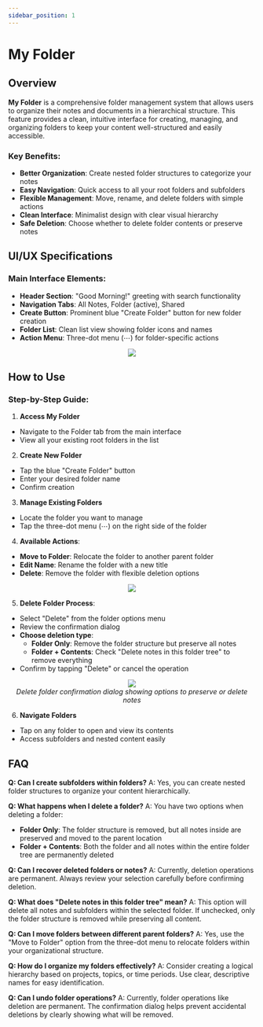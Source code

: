 ```yaml
---
sidebar_position: 1
---
```


# My Folder

## Overview

**My Folder** is a comprehensive folder management system that allows users to organize their notes and documents in a hierarchical structure. This feature provides a clean, intuitive interface for creating, managing, and organizing folders to keep your content well-structured and easily accessible.

### Key Benefits:

- **Better Organization**: Create nested folder structures to categorize your notes
- **Easy Navigation**: Quick access to all your root folders and subfolders
- **Flexible Management**: Move, rename, and delete folders with simple actions
- **Clean Interface**: Minimalist design with clear visual hierarchy
- **Safe Deletion**: Choose whether to delete folder contents or preserve notes

## UI/UX Specifications

### Main Interface Elements:

- **Header Section**: "Good Morning!" greeting with search functionality
- **Navigation Tabs**: All Notes, Folder (active), Shared
- **Create Button**: Prominent blue "Create Folder" button for new folder creation
- **Folder List**: Clean list view showing folder icons and names
- **Action Menu**: Three-dot menu (⋯) for folder-specific actions

<p align="center">
 <img src="https://pub-661d733d32f14d8684c7617d2f2e3372.r2.dev/docs/myfolder_overview.png" />
 <br/>
</p>

## How to Use

### Step-by-Step Guide:

1. **Access My Folder**

- Navigate to the Folder tab from the main interface
- View all your existing root folders in the list

2. **Create New Folder**

- Tap the blue "Create Folder" button
- Enter your desired folder name
- Confirm creation

3. **Manage Existing Folders**

- Locate the folder you want to manage
- Tap the three-dot menu (⋯) on the right side of the folder

4. **Available Actions**:

- **Move to Folder**: Relocate the folder to another parent folder
- **Edit Name**: Rename the folder with a new title
- **Delete**: Remove the folder with flexible deletion options

<p align="center">
 <img src="https://pub-661d733d32f14d8684c7617d2f2e3372.r2.dev/docs/myfolder_moreoption.png" />
 <br/>
</p>

5. **Delete Folder Process**:

- Select "Delete" from the folder options menu
- Review the confirmation dialog
- **Choose deletion type**:
  - **Folder Only**: Remove the folder structure but preserve all notes
  - **Folder + Contents**: Check "Delete notes in this folder tree" to remove everything
- Confirm by tapping "Delete" or cancel the operation

<p align="center">
 <img src="https://pub-661d733d32f14d8684c7617d2f2e3372.r2.dev/docs/myfolder_deletefolder.png" />
 <br/>
 <em>Delete folder confirmation dialog showing options to preserve or delete notes</em>
</p>

6. **Navigate Folders**

- Tap on any folder to open and view its contents
- Access subfolders and nested content easily

## FAQ

**Q: Can I create subfolders within folders?**
A: Yes, you can create nested folder structures to organize your content hierarchically.

**Q: What happens when I delete a folder?**
A: You have two options when deleting a folder:

- **Folder Only**: The folder structure is removed, but all notes inside are preserved and moved to the parent location
- **Folder + Contents**: Both the folder and all notes within the entire folder tree are permanently deleted

**Q: Can I recover deleted folders or notes?**
A: Currently, deletion operations are permanent. Always review your selection carefully before confirming deletion.

**Q: What does "Delete notes in this folder tree" mean?**
A: This option will delete all notes and subfolders within the selected folder. If unchecked, only the folder structure is removed while preserving all content.

**Q: Can I move folders between different parent folders?**
A: Yes, use the "Move to Folder" option from the three-dot menu to relocate folders within your organizational structure.

**Q: How do I organize my folders effectively?**
A: Consider creating a logical hierarchy based on projects, topics, or time periods. Use clear, descriptive names for easy identification.

**Q: Can I undo folder operations?**
A: Currently, folder operations like deletion are permanent. The confirmation dialog helps prevent accidental deletions by clearly showing what will be removed.
